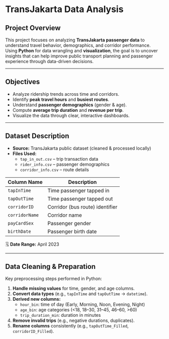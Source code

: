 # TransJakarta Data Analysis

##  Project Overview
This project focuses on analyzing **TransJakarta passenger data** to understand travel behavior, demographics, and corridor performance.  
Using **Python** for data wrangling and **visualization**, the goal is to uncover insights that can help improve public transport planning and passenger experience through data-driven decisions.

---

## Objectives
- Analyze ridership trends across time and corridors.  
- Identify **peak travel hours** and **busiest routes**.  
- Understand **passenger demographics** (gender & age).  
- Compute **average trip duration** and **revenue per trip**.  
- Visualize the data through clear, interactive dashboards.

---

##  Dataset Description
- **Source:** TransJakarta public dataset (cleaned & processed locally)  
- **Files Used:**  
  - `tap_in_out.csv` – trip transaction data  
  - `rider_info.csv` – passenger demographics  
  - `corridor_info.csv` – route details  

| Column Name | Description |
|--------------|-------------|
| `tapInTime` | Time passenger tapped in |
| `tapOutTime` | Time passenger tapped out |
| `corridorID` | Corridor (bus route) identifier |
| `corridorName` | Corridor name |
| `payCardSex` | Passenger gender |
| `birthDate` | Passenger birth date ||
 
🗓️ **Date Range:** April 2023 

---

## Data Cleaning & Preparation
Key preprocessing steps performed in Python:

1. **Handle missing values** for time, gender, and age columns.  
2. **Convert data types** (e.g., `tapInTime` and `tapOutTime` → `datetime`).  
3. **Derived new columns:**
   - `hour_bin`: time of day (Early, Morning, Noon, Evening, Night)
   - `age_bin`: age categories (<18, 18–30, 31–45, 46–60, >60)
   - `trip_duration_min`: duration in minutes
4. **Remove invalid trips** (e.g., negative durations, duplicates).  
5. **Rename columns** consistently (e.g., `tapOutTime_Filled`, `corridorID_Filled`).


